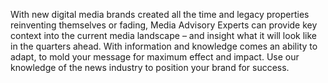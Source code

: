 <p>
              With new digital media brands created all the time and legacy
              properties reinventing themselves or fading,<span class="font-[Poppins] font-bold"> Media Advisory <span class="text-blue"> Experts</span></span> can provide key context into the current media landscape –
              and insight what it will look like in the quarters ahead. With
              information and knowledge comes an ability to adapt, to mold your
              message for maximum effect and impact. Use our knowledge of the
              news industry to position your brand for success.
            </p>
